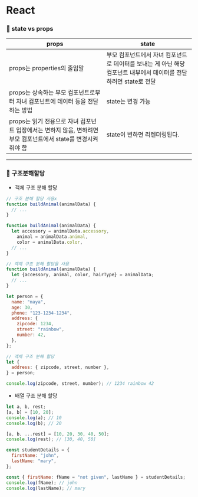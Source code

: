 # React

### 🔹 state vs props

| props                                                                                                          | state                                                                                                             |
| -------------------------------------------------------------------------------------------------------------- | ----------------------------------------------------------------------------------------------------------------- |
| props는 properties의 줄임말                                                                                    | 부모 컴포넌트에서 자녀 컴포넌트로 데이터를 보내는 게 아닌 해당 컴포넌트 내부에서 데이터를 전달하려면 state로 전달 |
| props는 상속하는 부모 컴포넌트로부터 자녀 컴포넌트에 데이터 등을 전달하는 방법                                 | state는 변경 가능                                                                                                 |
| props는 읽기 전용으로 자녀 컴포넌트 입장에서는 변하지 않음, 변하려면 부모 컴포넌트에서 state를 변경시켜줘야 함 | state이 변하면 리렌더링된다.                                                                                      |

---

### 🔹 구조분해할당

- 객체 구조 분해 할당

```js
// 구조 분해 할당 사용x
function buildAnimal(animalData) {
  // ...
}

function buildAnimal(animalData) {
  let accessory = animalData.accessory,
    animal = animalData.animal,
    color = animalData.color,
  // ...
}

// 객체 구조 분해 할당을 사용
function buildAnimal(animalData) {
  let {accessory, animal, color, hairType} = animalData;
  // ...
}
```

```js
let person = {
  name: "maya",
  age: 30,
  phone: "123-1234-1234",
  address: {
    zipcode: 1234,
    street: "rainbow",
    number: 42,
  },
};

// 객체 구조 분해 할당
let {
  address: { zipcode, street, number },
} = person;

console.log(zipcode, street, number); // 1234 rainbow 42
```

- 배열 구조 분해 할당

```js
let a, b, rest;
[a, b] = [10, 20];
console.log(a); // 10
console.log(b); // 20

[a, b, ...rest] = [10, 20, 30, 40, 50];
console.log(rest); // [30, 40, 50]
```

```js
const studentDetails = {
  firstName: "john",
  lastName: "mary",
};

const { firstName: fName = "not given", lastName } = studentDetails;
console.log(fName); // john
console.log(lastName); // mary
```
